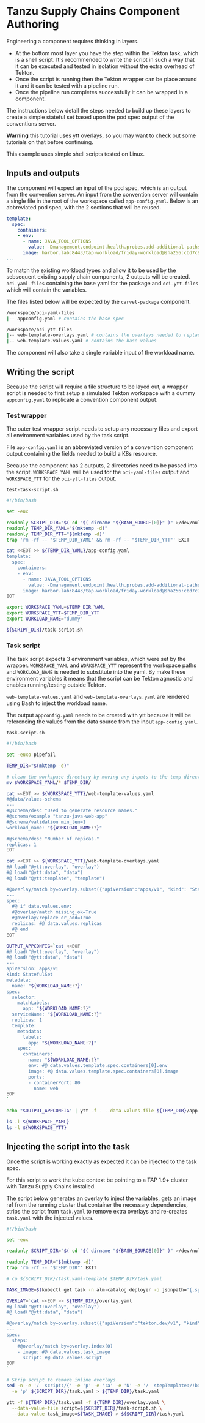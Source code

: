# Tanzu Supply Chains Component Authoring

Engineering a component requires thinking in layers. 

- At the bottom most layer you have the step within the Tekton task, which is a shell script. It's recommended to write the script in such a way that it can be executed and tested in isolation without the extra overhead of Tekton. 
- Once the script is running then the Tekton wrapper can be place around it and it can be tested with a pipeline run.
- Once the pipeline run completes successfully it can be wrapped in a component.

The instructions below detail the steps needed to build up these layers to create a simple stateful set based upon the pod spec output of the conventions server.

**Warning** this tutorial uses ytt overlays, so you may want to check out some tutorials on that before continuing.

This example uses simple shell scripts tested on Linux.

## Inputs and outputs

The component will expect an input of the pod spec, which is an output from the convention server. An input from the convention server will contain a single file in the root of the workspace called `app-config.yaml`. Below is an abbreviated pod spec, with the 2 sections that will be reused.

```yaml
template:
  spec:
    containers:
    - env:
      - name: JAVA_TOOL_OPTIONS
        value: -Dmanagement.endpoint.health.probes.add-additional-paths="true" -Dmanagement.health.probes.enabled="true" -Dserver.port="8080" -Dserver.shutdown.grace-period="24s"
      image: harbor.lab:8443/tap-workload/friday-workload@sha256:cbd7c9d033f3b4a3ed5faf23a02e69bcfc9443ab405c49d9433d9af656b1eedd
...
```

To match the existing workload types and allow it to be used by the sebsequent existing supply chain components, 2 outputs will be created. `oci-yaml-files` containing the base yaml for the package and `oci-ytt-files` which will contain the variables.

The files listed below will be expected by the `carvel-package` component.

```sh
/workspace/oci-yaml-files
|-- appconfig.yaml # contains the base spec

/workspace/oci-ytt-files
|-- web-template-overlays.yaml # contains the overlays needed to replace values in appconfig.yaml
|-- web-template-values.yaml # contains the base values
```

The component will also take a single variable input of the workload name.

## Writing the script

Because the script will require a file structure to be layed out, a wrapper script is needed to first setup a simulated Tekton workspace with a dummy `appconfig.yaml` to replicate a convention component output.

### Test wrapper

The outer test wrapper script needs to setup any necessary files and export all environment variables used by the task script.

File `app-config.yaml` is an abbreviated version of a convention component output containing the fields needed to build a K8s resource.

Because the component has 2 outputs, 2 directories need to be passed into the script. `WORKSPACE_YAML` will be used for the `oci-yaml-files` output and `WORKSPACE_YTT` for the `oci-ytt-files` output.

`test-task-script.sh`
```sh
#!/bin/bash

set -eux

readonly SCRIPT_DIR="$( cd "$( dirname "${BASH_SOURCE[0]}" )" >/dev/null 2>&1 && pwd )"
readonly TEMP_DIR_YAML="$(mktemp -d)"
readonly TEMP_DIR_YTT="$(mktemp -d)"
trap 'rm -rf -- "$TEMP_DIR_YAML" && rm -rf -- "$TEMP_DIR_YTT"' EXIT

cat <<EOT >> ${TEMP_DIR_YAML}/app-config.yaml
template:
  spec:
    containers:
    - env:
      - name: JAVA_TOOL_OPTIONS
        value: -Dmanagement.endpoint.health.probes.add-additional-paths="true" -Dmanagement.health.probes.enabled="true" -Dserver.port="8080" -Dserver.shutdown.grace-period="24s"
      image: harbor.lab:8443/tap-workload/friday-workload@sha256:cbd7c9d033f3b4a3ed5faf23a02e69bcfc9443ab405c49d9433d9af656b1eedd
EOT

export WORKSPACE_YAML=$TEMP_DIR_YAML
export WORKSPACE_YTT=$TEMP_DIR_YTT
export WORKLOAD_NAME="dummy"

${SCRIPT_DIR}/task-script.sh
```

### Task script

The task script expects 3 environment variables, which were set by the wrapper. `WORKSPACE_YAML` and `WORKSPACE_YTT` represent the workspace paths and `WORKLOAD_NAME` is needed to substitute into the yaml. By make these environment variables it means that the script can be Tekton agnostic and enables running/testing outside Tekton.

`web-template-values.yaml` and `web-template-overlays.yaml` are rendered using Bash to inject the workload name.

The output `appconfig.yaml` needs to be created with ytt because it will be referencing the values from the data source from the input `app-config.yaml`.

`task-script.sh`
```sh
#!/bin/bash

set -euxo pipefail

TEMP_DIR="$(mktemp -d)"

# clean the workspace directory by moving any inputs to the temp directory
mv $WORKSPACE_YAML/* $TEMP_DIR/

cat <<EOT >> ${WORKSPACE_YTT}/web-template-values.yaml
#@data/values-schema
---
#@schema/desc "Used to generate resource names."
#@schema/example "tanzu-java-web-app"
#@schema/validation min_len=1
workload_name: "${WORKLOAD_NAME:?}"

#@schema/desc "Number of repicas."
replicas: 1
EOT

cat <<EOT >> ${WORKSPACE_YTT}/web-template-overlays.yaml
#@ load("@ytt:overlay", "overlay")
#@ load("@ytt:data", "data")
#@ load("@ytt:template", "template")

#@overlay/match by=overlay.subset({"apiVersion":"apps/v1", "kind": "StatefulSet"})
---
spec:
  #@ if data.values.env:
  #@overlay/match missing_ok=True
  #@overlay/replace or_add=True
  replicas: #@ data.values.replicas
  #@ end
EOT

OUTPUT_APPCONFIG=`cat <<EOF
#@ load("@ytt:overlay", "overlay")
#@ load("@ytt:data", "data")
---
apiVersion: apps/v1
kind: StatefulSet
metadata:
  name: "${WORKLOAD_NAME:?}"
spec:
  selector:
    matchLabels:
      app: "${WORKLOAD_NAME:?}"
  serviceName: "${WORKLOAD_NAME:?}"
  replicas: 1
  template:
    metadata:
      labels:
        app: "${WORKLOAD_NAME:?}"
    spec:
      containers:
      - name: "${WORKLOAD_NAME:?}"
        env: #@ data.values.template.spec.containers[0].env
        image: #@ data.values.template.spec.containers[0].image
        ports:
        - containerPort: 80
          name: web
EOF
`

echo "$OUTPUT_APPCONFIG" | ytt -f - --data-values-file ${TEMP_DIR}/app-config.yaml > ${WORKSPACE_YAML}/appconfig.yaml

ls -l ${WORKSPACE_YAML}
ls -l ${WORKSPACE_YTT}
```


## Injecting the script into the task

Once the script is working exactly as expected it can be injected to the task spec.

For this script to work the kube context be pointing to a TAP 1.9+ cluster with Tanzu Supply Chains installed.

The script below generates an overlay to inject the variables, gets an image ref from the running cluster that container the necessary dependencies, strips the script from `task.yaml` to remove extra overlays and re-creates `task.yaml` with the injected values.

```sh
#!/bin/bash

set -eux

readonly SCRIPT_DIR="$( cd "$( dirname "${BASH_SOURCE[0]}" )" >/dev/null 2>&1 && pwd )"

readonly TEMP_DIR="$(mktemp -d)"
trap 'rm -rf -- "$TEMP_DIR"' EXIT

# cp ${SCRIPT_DIR}/task.yaml-template $TEMP_DIR/task.yaml

TASK_IMAGE=$(kubectl get task -n alm-catalog deployer -o jsonpath='{.spec.steps[0].image}')

OVERLAY=`cat <<EOF >> ${TEMP_DIR}/overlay.yaml
#@ load("@ytt:overlay", "overlay")
#@ load("@ytt:data", "data")

#@overlay/match by=overlay.subset({"apiVersion":"tekton.dev/v1", "kind": "Task"})
---
spec:
  steps:
    #@overlay/match by=overlay.index(0)
    - image: #@ data.values.task_image
      script: #@ data.values.script
EOF
`

# Strip script to remove inline overlays
sed -n -e '/  script:/{' -e 'p' -e ':a' -e 'N' -e '/  stepTemplate:/!ba' -e 's/.*\n//' -e '}' \
  -e 'p' ${SCRIPT_DIR}/task.yaml > ${TEMP_DIR}/task.yaml

ytt -f ${TEMP_DIR}/task.yaml -f ${TEMP_DIR}/overlay.yaml \
  --data-value-file script=${SCRIPT_DIR}/task-script.sh \
  --data-value task_image=${TASK_IMAGE} > ${SCRIPT_DIR}/task.yaml
```